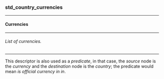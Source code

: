 ### std_country_currencies



------
#### Currencies



------
###### List of currencies.



------
This descriptor is also used as a *predicate*, in that case, the *source* node is the *currency* and the *destination* node is the *country*; the predicate would mean *is official currency in in*.